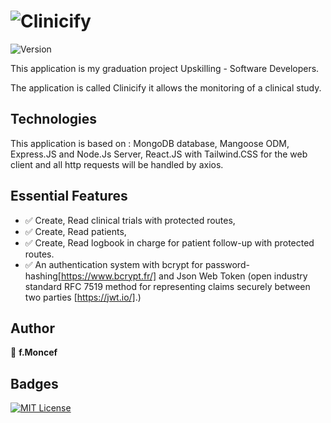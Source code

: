 # ![Clinicify](https://user-images.githubusercontent.com/114942078/204480563-e5124f39-fdb7-42fc-ad55-66bbe6940207.png)

![Version](https://img.shields.io/badge/version-0.1-blue.svg?cacheSeconds=2592000)

This application is my graduation project Upskilling - Software Developers.

The application is called Clinicify it allows the monitoring of a clinical study.

## Technologies

This application is based on : MongoDB database, Mangoose ODM, Express.JS and Node.Js Server, React.JS with Tailwind.CSS for the web client and all http requests will be handled by axios.

## Essential Features

- ✅ Create, Read clinical trials with protected routes,
- ✅ Create, Read patients,
- ✅ Create, Read logbook in charge for patient follow-up with protected routes.
- ✅ An authentication system with bcrypt for password-hashing[https://www.bcrypt.fr/] and Json Web Token (open industry standard RFC 7519 method for representing claims securely between two parties [https://jwt.io/].)

## Author

👤 **f.Moncef**

## Badges

[![MIT License](https://img.shields.io/badge/License-MIT-green.svg)](https://choosealicense.com/licenses/mit/)

